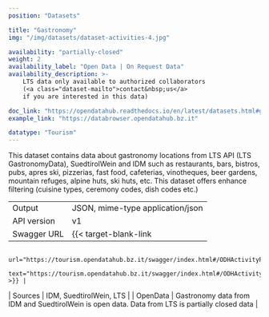 ```yaml
---
position: "Datasets"

title: "Gastronomy"
img: "/img/datasets/dataset-activities-4.jpg"

availability: "partially-closed"
weight: 2
availability_label: "Open Data | On Request Data"
availability_description: >-
    LTS data only available to authorized collaborators
    (<a class="dataset-mailto">contact&nbsp;us</a>
    if you are interested in this data)

doc_link: "https://opendatahub.readthedocs.io/en/latest/datasets.html#gastronomy-dataset"
example_link: "https://databrowser.opendatahub.bz.it"

datatype: "Tourism"
---
```


This dataset contains data about gastronomy locations from LTS API (LTS GastronomyData), SuedtirolWein and IDM such as restaurants, bars, bistros, pubs, apres ski, pizzerias, fast food, cafeterias, vinotheques, beer gardens, mountain refuges, alpine huts, ski huts, etc. This dataset offers enhance filtering (cuisine types, ceremony codes, dish codes etc.)

|             |                                                                                            |
| :---------- | ------------------------------------------------------------------------------------------ |
| Output      | JSON, mime-type application/json                                                           |
| API version | v1                                                                                         |
| Swagger URL | {{< target-blank-link
                        url="https://tourism.opendatahub.bz.it/swagger/index.html#/ODHActivityPoi/get_v1_ODHActivityPoi"
                        text="https://tourism.opendatahub.bz.it/swagger/index.html#/ODHActivityPoi/get_v1_ODHActivityPoi" >}} |
| Sources     | IDM, SuedtirolWein, LTS                                                                    |
| OpenData    | Gastronomy data from IDM and SuedtirolWein is open data. Data from LTS is partially closed data     |
